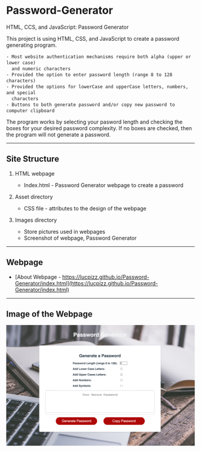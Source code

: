 # Password-Generator

HTML, CCS, and JavaScript: Password Generator

This project is using HTML, CSS, and JavaScript to create a password generating program.

    - Most website authentication mechanisms require both alpha (upper or lower case)
      and numeric characters
    - Provided the option to enter password length (range 8 to 128 characters)
    - Provided the options for lowerCase and upperCase letters, numbers, and special
      characters
    - Buttons to both generate password and/or copy new password to computer clipboard

The program works by selecting your pasword length and checking the boxes for your desired password complexity.  If no 
boxes are checked, then the program will not generate a password.

---

## Site Structure

1. HTML webpage

   - Index.html - Password Generator webpage to create a password

2. Asset directory

   - CSS file - attributes to the design of the webpage

3. Images directory

   - Store pictures used in webpages
   - Screenshot of webpage, Password Generator

---

## Webpage

- [About Webpage - https://lucpizz.github.io/Password-Generator/index.html](https://lucpizz.github.io/Password-Generator/index.html)

---

## Image of the Webpage

![Screenshot of Password Generator webpage](/images/GeneratePassword.png)
